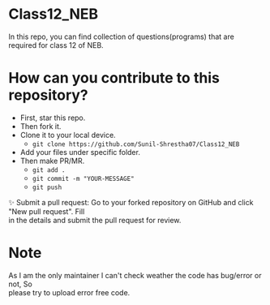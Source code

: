 # Class12_NEB

In this repo, you can find collection of questions(programs) that are required for class 12 of NEB.

# How can you contribute to this repository?
- First, star this repo.
- Then fork it.
- Clone it to your local device.
  - `git clone https://github.com/Sunil-Shrestha07/Class12_NEB`
- Add your files under specific folder.
- Then make PR/MR.
  - `git add .`
  - `git commit -m "YOUR-MESSAGE"`
  - `git push`

✨ Submit a pull request: Go to your forked repository on GitHub and click "New pull request". Fill <br /> in the details and submit the pull request for review.

# Note
As I am the only maintainer I can't check weather the code has bug/error or not, So <br/> please try to upload error free code.
